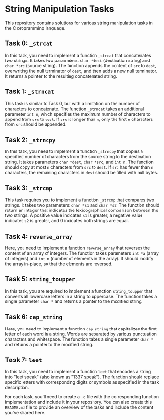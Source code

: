 # String Manipulation Tasks

This repository contains solutions for various string manipulation tasks in the C programming language.

## Task 0: `_strcat`

In this task, you need to implement a function `_strcat` that concatenates two strings. It takes two parameters: `char *dest` (destination string) and `char *src` (source string). The function appends the content of `src` to `dest`, overwriting the null terminator of `dest`, and then adds a new null terminator. It returns a pointer to the resulting concatenated string.

## Task 1: `_strncat`

This task is similar to Task 0, but with a limitation on the number of characters to concatenate. The function `_strncat` takes an additional parameter `int n`, which specifies the maximum number of characters to append from `src` to `dest`. If `src` is longer than `n`, only the first `n` characters from `src` should be appended.

## Task 2: `_strncpy`

In this task, you need to implement a function `_strncpy` that copies a specified number of characters from the source string to the destination string. It takes parameters `char *dest`, `char *src`, and `int n`. The function should copy at most `n` characters from `src` to `dest`. If `src` has fewer than `n` characters, the remaining characters in `dest` should be filled with null bytes.

## Task 3: `_strcmp`

This task requires you to implement a function `_strcmp` that compares two strings. It takes two parameters: `char *s1` and `char *s2`. The function should return an integer that indicates the lexicographical comparison between the two strings. A positive value indicates `s1` is greater, a negative value indicates `s2` is greater, and 0 indicates both strings are equal.

## Task 4: `reverse_array`

Here, you need to implement a function `reverse_array` that reverses the content of an array of integers. The function takes parameters `int *a` (array of integers) and `int n` (number of elements in the array). It should modify the array in-place, so that the elements are reversed.

## Task 5: `string_toupper`

In this task, you are required to implement a function `string_toupper` that converts all lowercase letters in a string to uppercase. The function takes a single parameter `char *` and returns a pointer to the modified string.

## Task 6: `cap_string`

Here, you need to implement a function `cap_string` that capitalizes the first letter of each word in a string. Words are separated by various punctuation characters and whitespace. The function takes a single parameter `char *` and returns a pointer to the modified string.

## Task 7: `leet`

In this task, you need to implement a function `leet` that encodes a string into "leet speak" (also known as "1337 speak"). The function should replace specific letters with corresponding digits or symbols as specified in the task description.

For each task, you'll need to create a `.c` file with the corresponding function implementation and include it in your repository. You can also create this `README.md` file to provide an overview of the tasks and include the content you've shared here.
